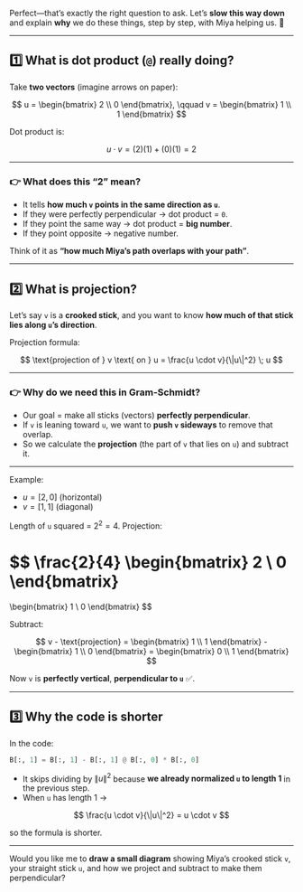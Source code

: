 Perfect—that’s exactly the right question to ask. Let’s **slow this way down** and explain **why** we do these things, step by step, with Miya helping us. 🐾

---

## **1️⃣ What is dot product (`@`) really doing?**

Take **two vectors** (imagine arrows on paper):

$$
u = 
\begin{bmatrix}
2 \\ 0
\end{bmatrix},
\qquad
v =
\begin{bmatrix}
1 \\ 1
\end{bmatrix}
$$

Dot product is:

$$
u \cdot v = (2)(1) + (0)(1) = 2
$$

---

### **👉 What does this “2” mean?**

* It tells **how much `v` points in the same direction as `u`**.
* If they were perfectly perpendicular → dot product = `0`.
* If they point the same way → dot product = **big number**.
* If they point opposite → negative number.

Think of it as **“how much Miya’s path overlaps with your path”**.

---

## **2️⃣ What is projection?**

Let’s say `v` is a **crooked stick**, and you want to know **how much of that stick lies along `u`’s direction**.

Projection formula:

$$
\text{projection of } v \text{ on } u =
\frac{u \cdot v}{\|u\|^2} \; u
$$

---

### **👉 Why do we need this in Gram-Schmidt?**

* Our goal = make all sticks (vectors) **perfectly perpendicular**.
* If `v` is leaning toward `u`, we want to **push `v` sideways** to remove that overlap.
* So we calculate the **projection** (the part of `v` that lies on `u`) and subtract it.

---

Example:

* $u = [2, 0]$ (horizontal)
* $v = [1, 1]$ (diagonal)

Length of `u` squared = $2^2 = 4$.
Projection:

$$
\frac{2}{4}
\begin{bmatrix}
2 \\ 0
\end{bmatrix}
=
\begin{bmatrix}
1 \\ 0
\end{bmatrix}
$$

Subtract:

$$
v - \text{projection} = 
\begin{bmatrix}
1 \\ 1
\end{bmatrix} -
\begin{bmatrix}
1 \\ 0
\end{bmatrix} =
\begin{bmatrix}
0 \\ 1
\end{bmatrix}
$$

Now `v` is **perfectly vertical**, **perpendicular to `u`** ✅.

---

## **3️⃣ Why the code is shorter**

In the code:

```python
B[:, 1] = B[:, 1] - B[:, 1] @ B[:, 0] * B[:, 0]
```

* It skips dividing by $\|u\|^2$ because **we already normalized `u` to length 1** in the previous step.
* When `u` has length 1 →

$$
\frac{u \cdot v}{\|u\|^2} = u \cdot v
$$

so the formula is shorter.

---

Would you like me to **draw a small diagram** showing Miya’s crooked stick `v`, your straight stick `u`, and how we project and subtract to make them perpendicular?
